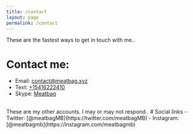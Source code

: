 ```yaml
---
title: /contact
layout: page
permalink: /contact
---
```

These are the fastest ways to get in touch with me..
# Contact me:
- Email: [contact@meatbag.xyz](mailto:contact@meatbag.xyz)
- Text: [+15416222410](sms:+15416222410)
- Skype: [Meatbag](skype:live:.cid.d59a8673cffca71b?chat)
<br>
These are my other accounts. I may or may not respond..
# Social links
- Twitter: [@meatbagMB](https://twitter.com/meatbagMB)
- Instagram: [@meatbagmb](https://instagram.com/meatbagmb)
